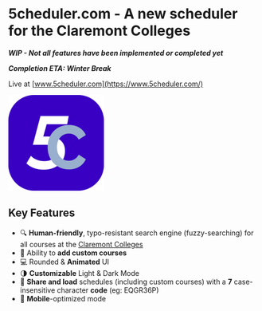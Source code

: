 # **5c**heduler.com - A new scheduler for the Claremont Colleges
***WIP - Not all features have been implemented or completed yet***

***Completion ETA: Winter Break***

Live at [www.5cheduler.com](https://www.5cheduler.com/)

![Logo](https://raw.githubusercontent.com/IonImpulse/fivec-scheduler-webpage/main/android-chrome-192x192.png)

## Key Features
- 🔍 **Human-friendly**, typo-resistant search engine (fuzzy-searching) for all courses at the [Claremont Colleges](https://www.claremont.edu/)
- 🔱 Ability to **add custom courses**
- 💻 Rounded & **Animated** UI
- 🌗 **Customizable** Light & Dark Mode
- 📧 **Share and load** schedules (including custom courses) with a **7** case-insensitive character **code** (eg: EQGR36P)
- 📱 **Mobile**-optimized mode
